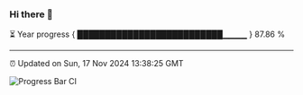 ### Hi there 👋

⏳ Year progress { ██████████████████████████▁▁▁▁ } 87.86 %

---

⏰ Updated on Sun, 17 Nov 2024 13:38:25 GMT

![Progress Bar CI](https://github.com/IshwaranRudhara/GIT-ACTION/workflows/Progress%20Bar%20CI/badge.svg)
